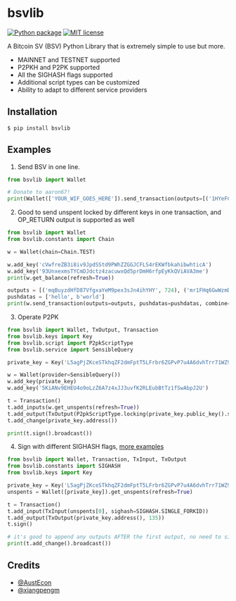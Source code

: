 # bsvlib

[![Python package](https://github.com/gitzhou/bsvlib/actions/workflows/python-package.yml/badge.svg?branch=master)](https://github.com/gitzhou/bsvlib/actions/workflows/python-package.yml)
[![MIT license](https://img.shields.io/badge/license-MIT-blue.svg?style=flat-square)](https://en.wikipedia.org/wiki/MIT_License)

A Bitcoin SV (BSV) Python Library that is extremely simple to use but more.

- MAINNET and TESTNET supported
- P2PKH and P2PK supported
- All the SIGHASH flags supported
- Additional script types can be customized
- Ability to adapt to different service providers

## Installation

```
$ pip install bsvlib
```

## Examples

1. Send BSV in one line.

```python
from bsvlib import Wallet

# Donate to aaron67!
print(Wallet(['YOUR_WIF_GOES_HERE']).send_transaction(outputs=[('1HYeFCE2KG4CW4Jwz5NmDqAZK9Q626ChmN', 724996)]))
```

2. Good to send unspent locked by different keys in one transaction, and OP_RETURN output is supported as well

```python
from bsvlib import Wallet
from bsvlib.constants import Chain

w = Wallet(chain=Chain.TEST)

w.add_key('cVwfreZB3i8iv9JpdSStd9PWhZZGGJCFLS4rEKWfbkahibwhticA')
w.add_key('93UnxexmsTYCmDJdctz4zacuwxQd5prDmH6rfpEyKkQViAVA3me')
print(w.get_balance(refresh=True))

outputs = [('mqBuyzdHfD87VfgxaYeM9pex3sJn4ihYHY', 724), ('mr1FHq6GwWzmD1y8Jxq6rNDGsiiQ9caF7r', 996)]
pushdatas = ['hello', b'world']
print(w.send_transaction(outputs=outputs, pushdatas=pushdatas, combine=True))
```

3. Operate P2PK

```python
from bsvlib import Wallet, TxOutput, Transaction
from bsvlib.keys import Key
from bsvlib.script import P2pkScriptType
from bsvlib.service import SensibleQuery

private_key = Key('L5agPjZKceSTkhqZF2dmFptT5LFrbr6ZGPvP7u4A6dvhTrr71WZ9')

w = Wallet(provider=SensibleQuery())
w.add_key(private_key)
w.add_key('5KiANv9EHEU4o9oLzZ6A7z4xJJ3uvfK2RLEubBtTz1fSwAbpJ2U')

t = Transaction()
t.add_inputs(w.get_unspents(refresh=True))
t.add_output(TxOutput(P2pkScriptType.locking(private_key.public_key().serialize()), 996, P2pkScriptType()))
t.add_change(private_key.address())

print(t.sign().broadcast())
```

4. Sign with different SIGHASH flags, [more examples](/examples)

```python
from bsvlib import Wallet, Transaction, TxInput, TxOutput
from bsvlib.constants import SIGHASH
from bsvlib.keys import Key

private_key = Key('L5agPjZKceSTkhqZF2dmFptT5LFrbr6ZGPvP7u4A6dvhTrr71WZ9')
unspents = Wallet([private_key]).get_unspents(refresh=True)

t = Transaction()
t.add_input(TxInput(unspents[0], sighash=SIGHASH.SINGLE_FORKID))
t.add_output(TxOutput(private_key.address(), 135))
t.sign()

# it's good to append any outputs AFTER the first output, no need to sign, can broadcast directly
print(t.add_change().broadcast())
```

## Credits

- [@AustEcon](https://github.com/AustEcon/bitsv)
- [@xiangpengm](https://github.com/xiangpengm)
